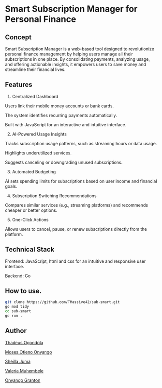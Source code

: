 # Smart Subscription Manager for Personal Finance

## Concept

Smart Subscription Manager is a web-based tool designed to revolutionize personal finance management by helping users manage all their subscriptions in one place. By consolidating payments, analyzing usage, and offering actionable insights, it empowers users to save money and streamline their financial lives.

## Features

1. Centralized Dashboard

Users link their mobile money accounts or bank cards.

The system identifies recurring payments automatically.

Built with JavaScript for an interactive and intuitive interface.

2. AI-Powered Usage Insights

Tracks subscription usage patterns, such as streaming hours or data usage.

Highlights underutilized services.

Suggests canceling or downgrading unused subscriptions.

3. Automated Budgeting

AI sets spending limits for subscriptions based on user income and financial goals.

4. Subscription Switching Recommendations

Compares similar services (e.g., streaming platforms) and recommends cheaper or better options.

5. One-Click Actions

Allows users to cancel, pause, or renew subscriptions directly from the platform.

## Technical Stack

Frontend: JavaScript, html and css for an intuitive and responsive user interface.

Backend: Go

## How to use.
```sh
git clone https://github.com/TMassive42/sub-smart.git
go mod tidy
cd sub-smart
go run .

```

## Author 
[Thadeus Ogondola](https://github.com/TMassive42)

[Moses Otieno Onyango](https://github.com/moseeh)

[Sheilla Juma](https://github.com/a-j-sheilla)

[Valeria Muhembele](https://github.com/anamivale)

[Onyango Granton](https://github.com/onyango-granton)




